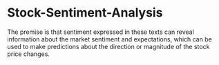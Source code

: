 # Stock-Sentiment-Analysis
The premise is that sentiment expressed in these texts can reveal information about the market sentiment and expectations, which can be used to make predictions about the direction or magnitude of the stock price changes. 
